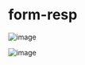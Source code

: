 # form-resp

![image](https://user-images.githubusercontent.com/100317569/216676654-7527a6d3-2803-4e94-959c-dcdb9805098e.png)


![image](https://user-images.githubusercontent.com/100317569/216676269-b34ae212-c1f9-40ab-b19f-e9ab517018c4.png)
